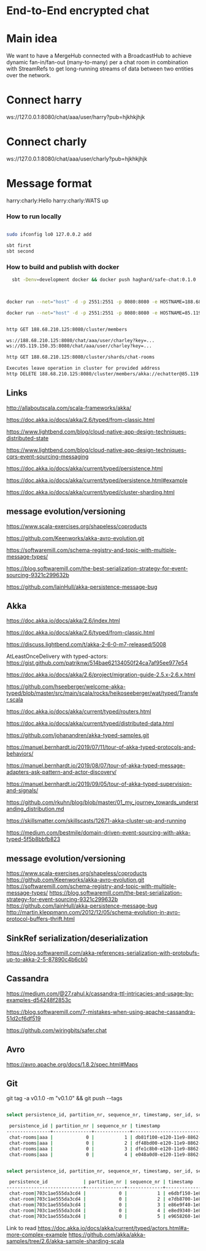 # End-to-End encrypted chat

# Main idea
We want to have a MergeHub connected with a BroadcastHub to achieve dynamic fan-in/fan-out (many-to-many) per a chat room in combination with StreamRefs to get long-running streams of data between two entities over the network.  

# Connect harry
ws://127.0.0.1:8080/chat/aaa/user/harry?pub=hjkhkjhjk

# Connect charly
ws://127.0.0.1:8080/chat/aaa/user/charly?pub=hjkhkjhjk

# Message format
 harry:charly:Hello
 harry:charly:WATS up

### How to run locally

```bash

sudo ifconfig lo0 127.0.0.2 add

sbt first
sbt second

```


### How to build and publish with docker

```bash
  sbt -Denv=development docker && docker push haghard/safe-chat:0.1.0
      
```

```bash

docker run --net="host" -d -p 2551:2551 -p 8080:8080 -e HOSTNAME=188.68.210.125 -e HTTP_PORT=8080 -e AKKA_PORT=2551 -e CASSANDRA=84.201.150.26 -e SEEDS=188.68.210.125:2551,85.119.150.35:2551 -e CAS_USER=fsa -e CAS_PWS= -m 700MB haghard/safe-chat:0.1.0

docker run --net="host" -d -p 2551:2551 -p 8080:8080 -e HOSTNAME=85.119.150.35 -e HTTP_PORT=8080 -e AKKA_PORT=2551 -e CASSANDRA=84.201.150.26 -e SEEDS=188.68.210.125:2551,85.119.150.35:2551 -e CAS_USER=fsa -e CAS_PWS= -m 700MB haghard/safe-chat:0.1.0

```


```bash

http GET 188.68.210.125:8080/cluster/members

ws://188.68.210.125:8080/chat/aaa/user/charley?key=...
ws://85.119.150.35:8080/chat/aaa/user/charley?key=...

http GET 188.68.210.125:8080/cluster/shards/chat-rooms

Executes leave operation in cluster for provided address
http DELETE 188.68.210.125:8080/cluster/members/akka://echatter@85.119.150.35:2551


```


## Links

http://allaboutscala.com/scala-frameworks/akka/

https://doc.akka.io/docs/akka/2.6/typed/from-classic.html

https://www.lightbend.com/blog/cloud-native-app-design-techniques-distributed-state

https://www.lightbend.com/blog/cloud-native-app-design-techniques-cqrs-event-sourcing-messaging

https://doc.akka.io/docs/akka/current/typed/persistence.html

https://doc.akka.io/docs/akka/current/typed/persistence.html#example

https://doc.akka.io/docs/akka/current/typed/cluster-sharding.html


## message evolution/versioning

https://www.scala-exercises.org/shapeless/coproducts

https://github.com/Keenworks/akka-avro-evolution.git

https://softwaremill.com/schema-registry-and-topic-with-multiple-message-types/

https://blog.softwaremill.com/the-best-serialization-strategy-for-event-sourcing-9321c299632b

https://github.com/IainHull/akka-persistence-message-bug


## Akka

https://doc.akka.io/docs/akka/2.6/index.html
 
https://doc.akka.io/docs/akka/2.6/typed/from-classic.html

https://discuss.lightbend.com/t/akka-2-6-0-m7-released/5008

AtLeastOnceDelivery with typed-actors: https://gist.github.com/patriknw/514bae62134050f24ca7af95ee977e54

https://doc.akka.io/docs/akka/2.6/project/migration-guide-2.5.x-2.6.x.html

https://github.com/hseeberger/welcome-akka-typed/blob/master/src/main/scala/rocks/heikoseeberger/wat/typed/Transfer.scala

https://doc.akka.io/docs/akka/current/typed/routers.html

https://doc.akka.io/docs/akka/current/typed/distributed-data.html

https://github.com/johanandren/akka-typed-samples.git

https://manuel.bernhardt.io/2019/07/11/tour-of-akka-typed-protocols-and-behaviors/

https://manuel.bernhardt.io/2019/08/07/tour-of-akka-typed-message-adapters-ask-pattern-and-actor-discovery/

https://manuel.bernhardt.io/2019/09/05/tour-of-akka-typed-supervision-and-signals/

https://github.com/rkuhn/blog/blob/master/01_my_journey_towards_understanding_distribution.md

https://skillsmatter.com/skillscasts/12671-akka-cluster-up-and-running

https://medium.com/bestmile/domain-driven-event-sourcing-with-akka-typed-5f5b8bbfb823

## message evolution/versioning

https://www.scala-exercises.org/shapeless/coproducts
https://github.com/Keenworks/akka-avro-evolution.git
https://softwaremill.com/schema-registry-and-topic-with-multiple-message-types/
https://blog.softwaremill.com/the-best-serialization-strategy-for-event-sourcing-9321c299632b
https://github.com/IainHull/akka-persistence-message-bug
http://martin.kleppmann.com/2012/12/05/schema-evolution-in-avro-protocol-buffers-thrift.html


## SinkRef serialization/deserialization
https://blog.softwaremill.com/akka-references-serialization-with-protobufs-up-to-akka-2-5-87890c4b6cb0


## Cassandra

https://medium.com/@27.rahul.k/cassandra-ttl-intricacies-and-usage-by-examples-d54248f2853c

https://blog.softwaremill.com/7-mistakes-when-using-apache-cassandra-51d2cf6df519

https://github.com/wiringbits/safer.chat


##  Avro

https://avro.apache.org/docs/1.8.2/spec.html#Maps

## Git

git tag -a v0.1.0 -m "v0.1.0" &&  git push --tags

```bash

select persistence_id, partition_nr, sequence_nr, timestamp, ser_id, ser_manifest from safe_chat_journal where persistence_id='chat-room|37d2bb43332ffc97' and partition_nr = 0;

 persistence_id | partition_nr | sequence_nr | timestamp                            | ser_id | ser_manifest
----------------+--------------+-------------+--------------------------------------+--------+----------------------------------------------------------------------------
 chat-rooms|aaa |            0 |           1 | db81f100-e120-11e9-8862-59ab458a602d |   9999 |    com.safechat.domain.MsgEnvelope/Joined:1fc4afd458d3777ba86644ac39f51b70
 chat-rooms|aaa |            0 |           2 | df48bd00-e120-11e9-8862-59ab458a602d |   9999 | com.safechat.domain.MsgEnvelope/TextAdded:1fc4afd458d3777ba86644ac39f51b70
 chat-rooms|aaa |            0 |           3 | dfe1c8b0-e120-11e9-8862-59ab458a602d |   9999 | com.safechat.domain.MsgEnvelope/TextAdded:1fc4afd458d3777ba86644ac39f51b70
 chat-rooms|aaa |            0 |           4 | e048a0d0-e120-11e9-8862-59ab458a602d |   9999 | com.safechat.domain.MsgEnvelope/TextAdded:1fc4afd458d3777ba86644ac39f51b70


select persistence_id, partition_nr, sequence_nr, timestamp, ser_id, ser_manifest from safe_chat_journal where persistence_id='chat-room|703c1ae555da3cd4' and partition_nr = 0;

 persistence_id             | partition_nr | sequence_nr | timestamp                            | ser_id | ser_manifest
----------------------------+--------------+-------------+--------------------------------------+--------+----------------------------------------------------------------------------
 chat-room|703c1ae555da3cd4 |            0 |           1 | e6dbf150-1e8c-11ea-a11b-7508a1320b27 |   9999 |    com.safechat.domain.MsgEnvelope/Joined:b936961c182c4389a3f88ba780575915
 chat-room|703c1ae555da3cd4 |            0 |           2 | e7db8700-1e8c-11ea-a11b-7508a1320b27 |   9999 | com.safechat.domain.MsgEnvelope/TextAdded:b936961c182c4389a3f88ba780575915
 chat-room|703c1ae555da3cd4 |            0 |           3 | e86e9f40-1e8c-11ea-a11b-7508a1320b27 |   9999 | com.safechat.domain.MsgEnvelope/TextAdded:b936961c182c4389a3f88ba780575915
 chat-room|703c1ae555da3cd4 |            0 |           4 | e8ed9340-1e8c-11ea-a11b-7508a1320b27 |   9999 | com.safechat.domain.MsgEnvelope/TextAdded:b936961c182c4389a3f88ba780575915
 chat-room|703c1ae555da3cd4 |            0 |           5 | e9658260-1e8c-11ea-a11b-7508a1320b27 |   9999 | com.safechat.domain.MsgEnvelope/TextAdded:b936961c182c4389a3f88ba780575915

```


Link to read
https://doc.akka.io/docs/akka/current/typed/actors.html#a-more-complex-example
https://github.com/akka/akka-samples/tree/2.6/akka-sample-sharding-scala